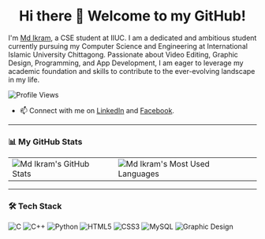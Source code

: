 <h1 align="center">Hi there 👋 Welcome to my GitHub!</h1>

I'm [Md Ikram](https://github.com/kaziikram678), a CSE student at IIUC. I am a dedicated and ambitious student currently pursuing my Computer Science and Engineering at International Islamic University Chittagong. Passionate about Video Editing, Graphic Design, Programming, and App Development, I am eager to leverage my academic foundation and skills to contribute to the ever-evolving landscape in my life.

![Profile Views](https://komarev.com/ghpvc/?username=kaziikram678&color=blue)

- 📫 Connect with me on [LinkedIn](https://www.linkedin.com/in/md-ikram-ab515618b/) and [Facebook](https://www.facebook.com/kazi.ikram.52/).

---

### 📊 My GitHub Stats

<table>
<tr>
<td>
  <img src="https://github-readme-stats.vercel.app/api?username=kaziikram678&show_icons=true&theme=radical" alt="Md Ikram's GitHub Stats">
</td>
<td>
  <img src="https://github-readme-stats.vercel.app/api/top-langs/?username=kaziikram678&layout=compact&theme=radical" alt="Md Ikram's Most Used Languages">
</td>
</tr>
</table>

---

### 🛠️ Tech Stack

<p align="left">
  <img src="https://img.shields.io/badge/C%20-%2300599C.svg?style=flat-square&logo=c&logoColor=white" alt="C">
  <img src="https://img.shields.io/badge/C%2B%2B-00599C?style=flat-square&logo=c%2B%2B&logoColor=white" alt="C++">
  <img src="https://img.shields.io/badge/Python-3776AB?style=flat-square&logo=python&logoColor=white" alt="Python">
  <img src="https://img.shields.io/badge/HTML5-%23E34F26.svg?style=flat-square&logo=html5&logoColor=white" alt="HTML5">
  <img src="https://img.shields.io/badge/CSS3-%231572B6.svg?style=flat-square&logo=css3&logoColor=white" alt="CSS3">
  <img src="https://img.shields.io/badge/MySQL-%2300f.svg?style=flat-square&logo=mysql&logoColor=white" alt="MySQL">
  <img src="https://img.shields.io/badge/Graphic%20Design-%23E34F26.svg?style=flat-square&logo=adobeillustrator&logoColor=white" alt="Graphic Design">
</p>

